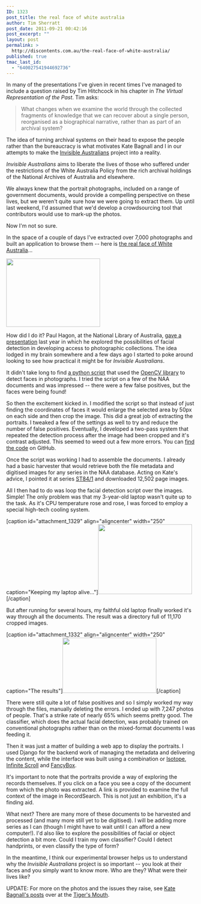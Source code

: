 ```yaml
---
ID: 1323
post_title: the real face of white australia
author: Tim Sherratt
post_date: 2011-09-21 00:42:16
post_excerpt: ""
layout: post
permalink: >
  http://discontents.com.au/the-real-face-of-white-australia/
published: true
tmac_last_id:
  - "640027541944692736"
---
```

In many of the presentations I've given in recent times I've managed to include a question raised by Tim Hitchcock in his chapter in <em>The Virtual Representation of the Past</em>. Tim asks:

<blockquote>What changes when we examine the world through the collected fragments of knowledge that we can recover about a single person, reorganised as a biographical narrative, rather than as part of an archival system?</blockquote>

The idea of turning archival systems on their head to expose the people rather than the bureaucracy is what motivates Kate Bagnall and I in our attempts to make the <a href="http://invisibleaustralians.org">Invisible Australians</a> project into a reality.

<em>Invisible Australians</em> aims to liberate the lives of those who suffered under the restrictions of the White Australia Policy from the rich archival holdings of the National Archives of Australia and elsewhere.

We always knew that the portrait photographs, included on a range of government documents, would provide a compelling perspective on these lives, but we weren't quite sure how we were going to extract them. Up until last weekend, I'd assumed that we'd develop a crowdsourcing tool that contributors would use to mark-up the photos.

Now I'm not so sure.

In the space of a couple of days I've extracted over 7,000 photographs and built an application to browse them -- here is <a href="http://invisibleaustralians.org/faces/">the real face of White Australia</a>...

<a href="http://invisibleaustralians.org/faces/"><img src="http://discontents.com.au/wp-content/uploads/2011/09/real_face-250x182.jpg" alt="" title="real_face" width="250" height="182" class="aligncenter size-medium wp-image-1325" /></a>

How did I do it? Paul Hagon, at the National Library of Australia, <a href="http://www.paulhagon.com/blog/2010/03/11/everything-i-know-about-cataloguing-i-learned-from-watching-james-bond/">gave a presentation</a> last year in which he explored the possibilities of facial detection in developing access to photographic collections. The idea lodged in my brain somewhere and a few days ago I started to poke around looking to see how practical it might be for <em>Invisible Australians</em>.

It didn't take long to find <a href="http://creatingwithcode.com/howto/face-detection-in-static-images-with-python/">a python script</a> that used the <a href="http://sourceforge.net/projects/opencvlibrary/">OpenCV library</a> to detect faces in photographs. I tried the script on a few of the NAA documents and was impressed -- there were a few false positives, but the faces were being found!

So then the excitement kicked in. I modified the script so that instead of just finding the coordinates of faces it would enlarge the selected area by 50px on each side and then crop the image. This did a great job of extracting the portraits. I tweaked a few of the settings as well to try and reduce the number of false positives. Eventually, I developed a two-pass system that repeated the detection process after the image had been cropped and it's contrast adjusted. This seemed to weed out a few more errors. You can <a href="https://github.com/wragge/Facial-detection">find the code</a> on GitHub.

Once the script was working I had to assemble the documents. I already had a basic harvester that would retrieve both the file metadata and digitised images for any series in the NAA database. Acting on Kate's advice, I pointed it at series <a href="http://www.naa.gov.au/cgi-bin/Search?Number=ST84/1">ST84/1</a> and downloaded 12,502 page images.

All I then had to do was loop the facial detection script over the images. Simple! The only problem was that my 3-year-old laptop wasn't quite up to the task. As it's CPU temperature rose and rose, I was forced to employ a special high-tech cooling system.

[caption id="attachment_1329" align="aligncenter" width="250" caption="Keeping my laptop alive..."]<a href="http://discontents.com.au/wp-content/uploads/2011/09/cooling.jpg"><img src="http://discontents.com.au/wp-content/uploads/2011/09/cooling-250x186.jpg" alt="" title="cooling" width="250" height="186" class="size-medium wp-image-1329" /></a>[/caption]

But after running for several hours, my faithful old laptop finally worked it's way through all the documents. The result was a directory full of 11,170 cropped images.

[caption id="attachment_1332" align="aligncenter" width="250" caption="The results"]<a href="http://discontents.com.au/wp-content/uploads/2011/09/faces_dir.jpg"><img src="http://discontents.com.au/wp-content/uploads/2011/09/faces_dir-250x147.jpg" alt="" title="faces_dir" width="250" height="147" class="size-medium wp-image-1332" /></a>[/caption]

There were still quite a lot of false positives and so I simply worked my way through the files, manually deleting the errors. I ended up with 7,247 photos of people. That's a strike rate of nearly 65% which seems pretty good. The classifier, which does the actual facial detection, was probably trained on conventional photographs rather than on the mixed-format documents I was feeding it.

Then it was just a matter of building a web app to display the portraits. I used Django for the backend work of managing the metadata and delivering the content, while the interface was built using a combination or <a href="http://isotope.metafizzy.co/index.html">Isotope</a>, <a href="http://www.infinite-scroll.com/">Infinite Scroll</a> and <a href="http://fancybox.net/">FancyBox</a>.

It's important to note that the portraits provide a way of exploring the records themselves. If you click on a face you see a copy of the document from which the photo was extracted. A link is provided to examine the full context of the image in RecordSearch. This is not just an exhibition, it's a finding aid.

What next? There are many more of these documents to be harvested and processed (and many more still yet to be digitised). I will be adding more series as I can (though I might have to wait until I can afford a new computer!). I'd also like to explore the possibilities of facial or object detection a bit more. Could I train my own classifier? Could I detect handprints, or even classify the type of form?

In the meantime, I think our experimental browser helps us to understand why the <em>Invisible Australians</em> project is so important -- you look at their faces and you simply want to know more. Who are they? What were their lives like?

UPDATE: For more on the photos and the issues they raise, see <a href="http://chineseaustralia.org/?cat=62">Kate Bagnall's posts</a> over at the <a href="http://chineseaustralia.org/">Tiger's Mouth</a>.
